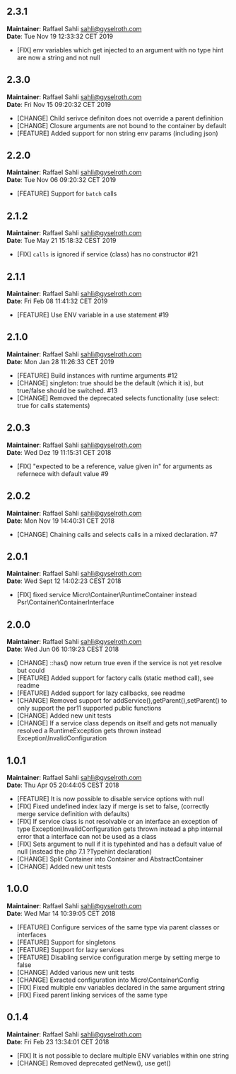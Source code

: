 ## 2.3.1
**Maintainer**: Raffael Sahli <sahli@gyselroth.com>\
**Date**: Tue Nov 19 12:33:32 CET 2019

* [FIX] env variables which get injected to an argument with no type hint are now a string and not null


## 2.3.0
**Maintainer**: Raffael Sahli <sahli@gyselroth.com>\
**Date**: Fri Nov 15 09:20:32 CET 2019

* [CHANGE] Child serivce definiton does not override a parent definition
* [CHANGE] Closure arguments are not bound to the container by default
* [FEATURE] Added support for non string env params (including json)


## 2.2.0
**Maintainer**: Raffael Sahli <sahli@gyselroth.com>\
**Date**: Tue Nov 06 09:20:32 CET 2019

* [FEATURE] Support for `batch` calls


## 2.1.2
**Maintainer**: Raffael Sahli <sahli@gyselroth.com>\
**Date**: Tue May 21 15:18:32 CEST 2019

* [FIX] `calls` is ignored if service (class) has no constructor #21


## 2.1.1
**Maintainer**: Raffael Sahli <sahli@gyselroth.com>\
**Date**: Fri Feb 08 11:41:32  CET 2019

* [FEATURE] Use ENV variable in a use statement #19


## 2.1.0
**Maintainer**: Raffael Sahli <sahli@gyselroth.com>\
**Date**: Mon Jan 28 11:26:33  CET 2019

* [FEATURE] Build instances with runtime arguments #12 
* [CHANGE] singleton: true should be the default (which it is), but true/false should be switched. #13 
* [CHANGE] Removed the deprecated selects functionality (use select: true for calls statements)


## 2.0.3
**Maintainer**: Raffael Sahli <sahli@gyselroth.com>\
**Date**: Wed Dez 19 11:15:31 CET 2018

* [FIX] "expected to be a reference, value given in" for arguments as refernece with default value #9


## 2.0.2
**Maintainer**: Raffael Sahli <sahli@gyselroth.com>\
**Date**: Mon Nov 19 14:40:31 CET 2018

* [CHANGE] Chaining calls and selects calls in a mixed declaration. #7


## 2.0.1
**Maintainer**: Raffael Sahli <sahli@gyselroth.com>\
**Date**: Wed Sept 12 14:02:23 CEST 2018

* [FIX] fixed service Micro\Container\RuntimeContainer instead Psr\Container\ContainerInterface


## 2.0.0
**Maintainer**: Raffael Sahli <sahli@gyselroth.com>\
**Date**: Wed Jun 06 10:19:23 CEST 2018

* [CHANGE] ::has() now return true even if the service is not yet resolve but could
* [FEATURE] Added support for factory calls (static method call), see readme
* [FEATURE] Added support for lazy callbacks, see readme
* [CHANGE] Removed support for addService(),getParent(),setParent() to only support the psr11 supported public functions
* [CHANGE] Added new unit tests
* [CHANGE] If a service class depends on itself and gets not manually resolved a RuntimeException gets thrown instead Exception\InvalidConfiguration


## 1.0.1
**Maintainer**: Raffael Sahli <sahli@gyselroth.com>\
**Date**: Thu Apr 05 20:44:05 CEST 2018

* [FEATURE] It is now possible to disable service options with null
* [FIX] Fixed undefined index lazy if merge is set to false, (correctly merge service definition with defaults)
* [FIX] If service class is not resolvable or an interface an exception of type Exception\InvalidConfiguration gets thrown instead a php internal error that a interface can not be used as a class
* [FIX] Sets argument to null if it is typehinted and has a default value of null (instead the php 7.1 ?Typehint declaration) 
* [CHANGE] Split Container into Container and AbstractContainer
* [CHANGE] Added new unit tests


## 1.0.0
**Maintainer**: Raffael Sahli <sahli@gyselroth.com>\
**Date**: Wed Mar 14 10:39:05 CET 2018

* [FEATURE] Configure services of the same type via parent classes or interfaces
* [FEATURE] Support for singletons
* [FEATURE] Support for lazy services
* [FEATURE] Disabling service configuration merge by setting merge to false
* [CHANGE] Added various new unit tests
* [CHANGE] Exracted configuration into Micro\Container\Config
* [FIX] Fixed multiple env variables declared in the same argument string
* [FIX] Fixed parent linking services of the same type


## 0.1.4
**Maintainer**: Raffael Sahli <sahli@gyselroth.com>\
**Date**: Fri Feb 23 13:34:01 CET 2018

* [FIX] It is not possible to declare multiple ENV variables within one string
* [CHANGE] Removed deprecated getNew(), use get()
